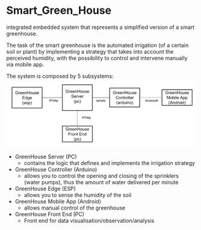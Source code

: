 # Smart_Green_House
integrated embedded system that represents a simplified version of a smart greenhouse.

The task of the smart greenhouse is the automated irrigation (of a certain soil or plant) by implementing a strategy that takes into account the perceived humidity, with the possibility to control and intervene manually via mobile app.

The system is composed by 5 subsystems:
![alt text](https://github.com/AndreaRoss96/Smart_Green_House/blob/master/Report/system.jpg)


 * GreenHouse Server (PC)
    - contains the logic that defines and implements the irrigation strategy
 * GreenHouse Controller (Arduino)
   - allows you to control the opening and closing of the sprinklers (water pumps), thus the amount of water delivered per minute
 * GreenHouse Edge (ESP)
   - allows you to sense the humidity of the soil
 * GreenHouse Mobile App (Android) 
   - allows manual control of the greenhouse 
 * GreenHouse Front End (PC)
   - Front end for data visualisation/observation/analysis
